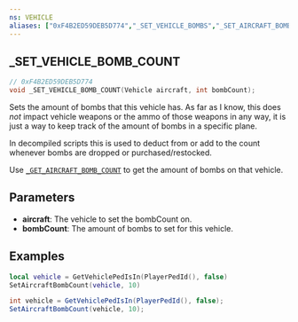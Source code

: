 ```yaml
---
ns: VEHICLE
aliases: ["0xF4B2ED59DEB5D774","_SET_VEHICLE_BOMBS","_SET_AIRCRAFT_BOMB_COUNT"]
---
```

## _SET_VEHICLE_BOMB_COUNT

```c
// 0xF4B2ED59DEB5D774
void _SET_VEHICLE_BOMB_COUNT(Vehicle aircraft, int bombCount);
```

Sets the amount of bombs that this vehicle has. As far as I know, this does _not_ impact vehicle weapons or the ammo of those weapons in any way, it is just a way to keep track of the amount of bombs in a specific plane. 

In decompiled scripts this is used to deduct from or add to the count whenever bombs are dropped or purchased/restocked. 

Use [`_GET_AIRCRAFT_BOMB_COUNT`](#_0xEA12BD130D7569A1) to get the amount of bombs on that vehicle.

## Parameters
* **aircraft**: The vehicle to set the bombCount on.
* **bombCount**: The amount of bombs to set for this vehicle.

## Examples
```lua
local vehicle = GetVehiclePedIsIn(PlayerPedId(), false)
SetAircraftBombCount(vehicle, 10)
```

```cs
int vehicle = GetVehiclePedIsIn(PlayerPedId(), false);
SetAircraftBombCount(vehicle, 10);
```